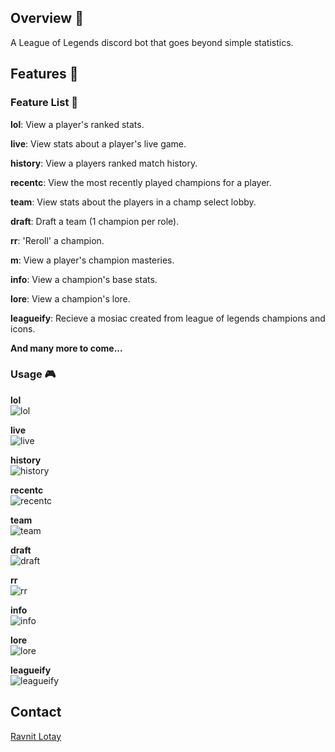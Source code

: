 ## Overview :crystal_ball:
A League of Legends discord bot that goes beyond simple statistics.
## Features :scroll:

### Feature List :bookmark_tabs:

**lol**: View a player's ranked stats.

**live**: View stats about a player's live game.

**history**: View a players ranked match history.

**recentc**: View the most recently played champions for a player.

**team**: View stats about the players in a champ select lobby.

**draft**: Draft a team (1 champion per role).

**rr**: 'Reroll' a champion.

**m**: View a player's champion masteries.

**info**: View a champion's base stats.

**lore**: View a champion's lore.

**leagueify**: Recieve a mosiac created from league of legends champions and icons.

**And many more to come...**
### Usage :video_game:
**lol**<br>
![lol](./funtionality/lol.PNG "lol")

**live**<br>
![live](./funtionality/live.PNG "live")

**history**<br>
![history](./funtionality/history.PNG "history")

**recentc**<br>
![recentc](./funtionality/recentc.PNG "recentc")

**team**<br>
![team](./funtionality/team.PNG "team")

**draft**<br>
![draft](./funtionality/draft.PNG "draft")

**rr**<br>
![rr](./funtionality/rr.PNG "rr")

**info**<br>
![info](./funtionality/info.PNG "info")

**lore**<br>
![lore](./funtionality/lore.PNG "lore")

**leagueify**<br>
![leagueify](./funtionality/leagueify.PNG "leagueify")
## Contact
[Ravnit Lotay](https://github.com/Ravnit202)

